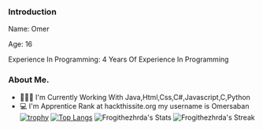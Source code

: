### Introduction
Name: Omer

Age: 16

Experience In Programming: 4 Years Of Experience In Programming

### About Me.
- 🧑🏻‍💻 I'm Currently Working With Java,Html,Css,C#,Javascript,C,Python
- 💻 I'm Apprentice Rank at hackthissite.org my username is Omersaban
[![trophy](https://github-profile-trophy.vercel.app/?username=Frogithezhrda&theme=onelight)](https://github.com/ryo-ma/github-profile-trophy)
[![Top Langs](https://github-readme-stats.vercel.app/api/top-langs/?username=Frogithezhrda&layout=compact)](https://github.com/anuraghazra/github-readme-stats)
![Frogithezhrda's Stats](https://github-readme-stats.vercel.app/api?username=Frogithezhrda&show_icons=true&hide_border=true&count_private=true)
![Frogithezhrda's Streak](https://github-readme-streak-stats.herokuapp.com/?user=Frogithezhrda&hide_border=true)
